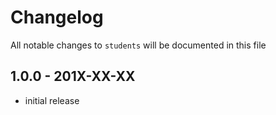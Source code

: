 # Changelog

All notable changes to `students` will be documented in this file

## 1.0.0 - 201X-XX-XX

- initial release
